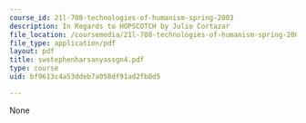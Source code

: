 ```yaml
---
course_id: 21l-708-technologies-of-humanism-spring-2003
description: In Regards to HOPSCOTCH by Julio Cortazar
file_location: /coursemedia/21l-708-technologies-of-humanism-spring-2003/bf9613c4a53ddeb7a058df91ad2fb0d5_swstephenharsanyassgn4.pdf
file_type: application/pdf
layout: pdf
title: swstephenharsanyassgn4.pdf
type: course
uid: bf9613c4a53ddeb7a058df91ad2fb0d5

---
```

None